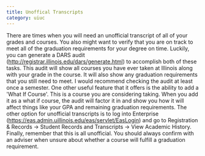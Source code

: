 ```yaml
---
title: Unoffical Transcripts
category: uiuc
---
```


There are times when you will need an unofficial transcript of all of your grades and courses. 
You also might want to verify that you are on track to meet all of the graduation requirements 
for your degree on time. Luckily, you can generate a DARS audit (http://registrar.illinois.edu/dars/generate.html) 
to accomplish both of these tasks. This audit will show all courses you have ever taken at Illinois
along with your grade in the course. It will also show any graduation requirements that you still 
need to meet. I would recommend checking the audit at least once a semester. One other useful feature 
that it offers is the ability to add a 'What If Course'. This is a course you are considering taking. 
When you add it as a what if course, the audit will factor it in and show you how it will affect things 
like your GPA and remaining graduation requirements. The other option for unofficial transcripts is to 
log into Enterprise (https://eas.admin.uillinois.edu/eas/servlet/EasLogin) and go to 
Registration & Records → Student Records and Transcripts → View Academic History. Finally, 
remember that this is all unofficial. You should always confirm with an adviser when unsure 
about whether a course will fulfill a graduation requirement.
